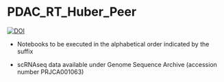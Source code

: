 # PDAC_RT_Huber_Peer

[![DOI](https://zenodo.org/badge/339390432.svg)](https://zenodo.org/badge/latestdoi/339390432)

- Notebooks to be executed in the alphabetical order indicated by the suffix

- scRNAseq data available under Genome Sequence Archive (accession number PRJCA001063)
